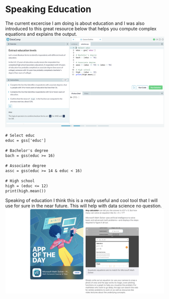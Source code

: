# Speaking Education

The current excercise I am doing is about education and I was also introduced to this great resource below that helps you compute complex equations and explains the output.  
![](https://github.com/rashadwest/rashadwest.github.io/blob/master/_posts/Screen%20Shot%202020-08-07%20at%203.07.25%20AM.png)

```
# Select educ
educ = gss['educ']

# Bachelor's degree
bach = gss(educ >= 16)

# Associate degree
assc = gss(educ >= 14 & educ < 16)

# High school
high = (educ <= 12)
print(high.mean())
```

Speaking of education I think this is a really useful and cool tool that I will use for sure in the near future.  This will help with data science no question. 
![](https://github.com/rashadwest/rashadwest.github.io/blob/master/_posts/Screen%20Shot%202020-08-07%20at%203.34.18%20AM.png)
